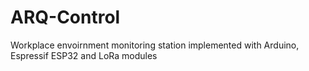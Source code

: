 # ARQ-Control
Workplace envoirnment monitoring station implemented with Arduino, Espressif ESP32 and LoRa modules
